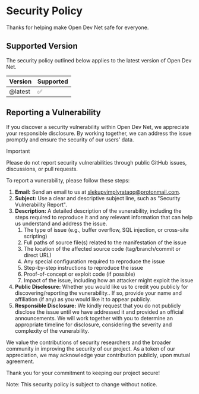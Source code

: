 # Security Policy

Thanks for helping make Open Dev Net safe for everyone.

## Supported Version

The security policy outlined below applies to the latest version of Open Dev Net.

| Version | Supported          |
| ------- | ------------------ |
| @latest | :white_check_mark: |

## Reporting a Vulnerability

If you discover a security vulnerability within Open Dev Net, we appreciate your responsible disclosure. By working together, we can address the issue promptly and ensure the security of our users' data.

> [!IMPORTANT]
> Please do not report security vulnerabilities through public GitHub issues, discussions, or pull requests.

To report a vunerability, please follow these steps:

1. **Email:** Send an email to us at [slekupvimplyrataqq@protonmail.com](mailto:slekupvimplyrataqq@protonmail.com).
2. **Subject:** Use a clear and descriptive subject line, such as "Security Vulnerability Report".
3. **Description:** A detailed description of the vunerability, including the steps required to reproduce it and any relevant information that can help us understand and address the issue.
   1. The type of issue (e.g., buffer overflow, SQL injection, or cross-site scripting)
   2. Full paths of source file(s) related to the manifestation of the issue
   3. The location of the affected source code (tag/branch/commit or direct URL)
   4. Any special configuration required to reproduce the issue
   5. Step-by-step instructions to reproduce the issue
   6. Proof-of-concept or exploit code (if possible)
   7. Impact of the issue, including how an attacker might exploit the issue
4. **Public Disclosure:** Whether you would like us to credit you publicly for discovering/reporting the vunerability.. If so, provide your name and affiliation (if any) as you would like it to appear publicly.
5. **Responsible Disclosure:** We kindly request that you do not publicly disclose the issue until we have addressed it and provided an official announcements. We will work together with you to determine an appropriate timeline for disclosure, considering the severity and complexity of the vunerability.

We value the contributions of security researchers and the broader community in improving the security of our project. As a token of our appreciation, we may acknowledge your contribution publicly, upon mutual agreement.

Thank you for your commitment to keeping our project secure!

Note: This security policy is subject to change without notice.
